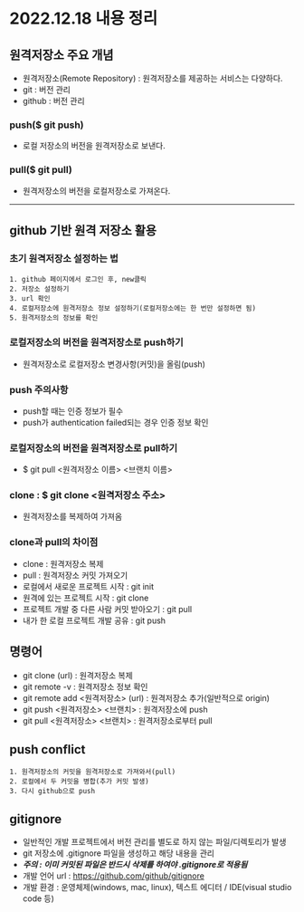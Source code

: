 # 2022.12.18 내용 정리

## 원격저장소 주요 개념
* 원격저장소(Remote Repository) : 원격저장소를 제공하는 서비스는 다양하다.
* git : 버전 관리
* github : 버전 관리

### push($ git push)
* 로컬 저장소의 버전을 원격저장소로 보낸다.

### pull($ git pull)
* 원격저장소의 버전을 로컬저장소로 가져온다.

---

## github 기반 원격 저장소 활용
### 초기 원격저장소 설정하는 법
    1. github 페이지에서 로그인 후, new클릭
    2. 저장소 설정하기
    3. url 확인
    4. 로컬저장소에 원격저장소 정보 설정하기(로컬저장소에는 한 번만 설정하면 됨)
    5. 원격저장소의 정보를 확인

### 로컬저장소의 버전을 원격저장소로 push하기
* 원격저장소로 로컬저장소 변경사항(커밋)을 올림(push)
### push 주의사항
* push할 때는 인증 정보가 필수
* push가 authentication failed되는 경우 인증 정보 확인

### 로컬저장소의 버전을 원격저장소로 pull하기
* $ git pull <원격저장소 이름> <브랜치 이름>

### clone : $ git clone <원격저장소 주소>
* 원격저장소를 복제하여 가져옴

### clone과 pull의 차이점
* clone : 원격저장소 복제
* pull : 원격저장소 커밋 가져오기
* 로컬에서 새로운 프로젝트 시작 : git init
* 원격에 있는 프로젝트 시작 : git clone
* 프로젝트 개발 중 다른 사람 커밋 받아오기 : git pull
* 내가 한 로컬 프로젝트 개발 공유 : git push

## 명령어
* git clone (url) : 원격저장소 복제
* git remote -v : 원격저장소 정보 확인
* git remote add <원격저장소> (url) : 원격저장소 추가(일반적으로 origin)
* git push <원격저장소> <브랜치> : 원격저장소에 push
* git pull <원격저장소> <브랜치> : 원격저장소로부터 pull

## push conflict
    1. 원격저장소의 커밋을 원격저장소로 가져와서(pull)
    2. 로컬에서 두 커밋을 병합(추가 커밋 발생)
    3. 다시 github으로 push

## gitignore
* 일반적인 개발 프로젝트에서 버전 관리를 별도로 하지 않는 파일/디렉토리가 발생
* git 저장소에 .gitignore 파일을 생성하고 해당 내용을 관리
* ***주의 : 이미 커밋된 파일은 반드시 삭제를 하여야 .gitignore로 적용됨***
* 개발 언어 url : https://github.com/github/gitignore
* 개발 환경 : 운영체제(windows, mac, linux), 텍스트 에디터 / IDE(visual studio code 등)